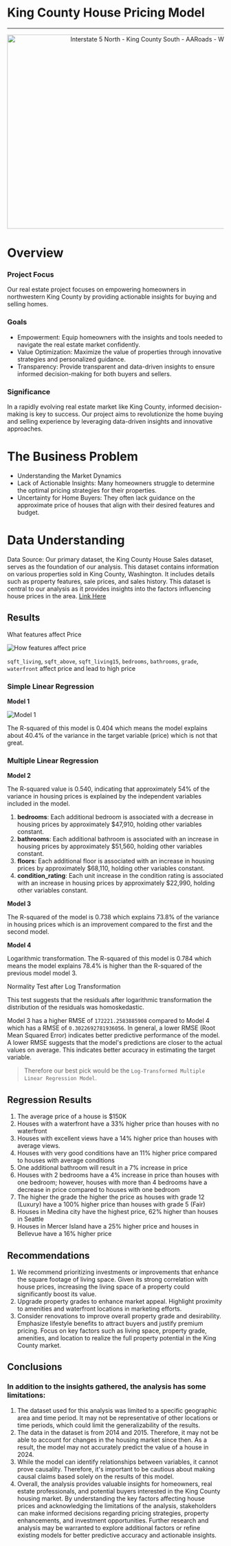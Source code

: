<!DOCTYPE html>
<html lang="en">
<head>
    <meta charset="UTF-8">
    <meta name="viewport" content="width=device-width, initial-scale=1.0">
    <title>King County House Pricing Model</title>
</head>
<body>
    <h1>King County House Pricing Model</h1>
    <hr>
    <p align="center">
        <img src="Interstate 5 North - King County South - AARoads - Washington.jpeg" alt="Interstate 5 North - King County South - AARoads - Washington" width="700" height="450">
    </p>

<h1>Overview</h1>
    <h3>Project Focus</h3>
    <p>Our real estate project focuses on empowering homeowners in northwestern King County by providing actionable insights for buying and selling homes.</p>
    <h3>Goals</h3>
    <ul>
        <li>Empowerment: Equip homeowners with the insights and tools needed to navigate the real estate market confidently.</li>
        <li>Value Optimization: Maximize the value of properties through innovative strategies and personalized guidance.</li>
        <li>Transparency: Provide transparent and data-driven insights to ensure informed decision-making for both buyers and sellers.</li>
    </ul>

<h3>Significance</h3>
    <p>In a rapidly evolving real estate market like King County, informed decision-making is key to success. Our project aims to revolutionize the home buying and selling experience by leveraging data-driven insights and innovative approaches.</p>

<h1>The Business Problem</h1>
    <ul>
        <li>Understanding the Market Dynamics</li>
        <li>Lack of Actionable Insights: Many homeowners struggle to determine the optimal pricing strategies for their properties.</li>
        <li>Uncertainty for Home Buyers: They often lack guidance on the approximate price of houses that align with their desired features and budget.</li>
    </ul>

<h1>Data Understanding</h1>
    <p>Data Source: Our primary dataset, the King County House Sales dataset, serves as the foundation of our analysis. This dataset contains information on various properties sold in King County, Washington. It includes details such as property features, sale prices, and sales history. This dataset is central to our analysis as it provides insights into the factors influencing house prices in the area. <a href="https://www.kaggle.com/datasets/doesnotcompile/nf-kc-house-data">Link Here</a></p>

<h2>Results</h2>
    <p>What features affect Price</p>
    <p><img src="image.png" alt="How features affect price"></p>
    <p><code>sqft_living</code>, <code>sqft_above</code>, <code>sqft_living15</code>, <code>bedrooms</code>, <code>bathrooms</code>, <code>grade</code>, <code>waterfront</code> affect price and lead to high price</p>

<h3><strong>Simple Linear Regression</strong></h3>
    <p><strong>Model 1</strong></p>
    <p><img src="image-1.png" alt="Model 1"></p>
    <p>The R-squared of this model is 0.404 which means the model explains about 40.4% of the variance in the target variable (price) which is not that great.</p>

<h3><strong>Multiple Linear Regression</strong></h3>
    <p><strong>Model 2</strong></p>
    <p>The R-squared value is 0.540, indicating that approximately 54% of the variance in housing prices is explained by the independent variables included in the model.</p>
    <ol>
        <li><strong>bedrooms</strong>: Each additional bedroom is associated with a decrease in housing prices by approximately $47,910, holding other variables constant.</li>
        <li><strong>bathrooms</strong>: Each additional bathroom is associated with an increase in housing prices by approximately $51,560, holding other variables constant.</li>
        <li><strong>floors</strong>: Each additional floor is associated with an increase in housing prices by approximately $68,110, holding other variables constant.</li>
        <li><strong>condition_rating</strong>: Each unit increase in the condition rating is associated with an increase in housing prices by approximately $22,990, holding other variables constant.</li>
    </ol>

<p><strong>Model 3</strong></p>
    <p>The R-squared of the model is 0.738 which explains 73.8% of the variance in housing prices which is an improvement compared to the first and the second model.</p>

<p><strong>Model 4</strong></p>
    <p>Logarithmic transformation. The R-squared of this model is 0.784 which means the model explains 78.4% is higher than the R-squared of the previous model model 3.</p>

<p>Normality Test after Log Transformation</p>

<p>This test suggests that the residuals after logarithmic transformation the distribution of the residuals was homoskedastic.</p>

<p>Model 3 has a higher RMSE of <code>172221.2583885908</code> compared to Model 4 which has a RMSE of <code>0.3022692781936056</code>. In general, a lower RMSE (Root Mean Squared Error) indicates better predictive performance of the model. A lower RMSE suggests that the model's predictions are closer to the actual values on average. This indicates better accuracy in estimating the target variable.</p>
    <blockquote>
        Therefore our best pick would be the <code>Log-Transformed Multiple Linear Regression Model</code>.
    </blockquote>

<h2>Regression Results</h2>
    <ol>
        <li>The average price of a house is $150K</li>
        <li>Houses with a waterfront have a 33% higher price than houses with no waterfront</li>
        <li>Houses with excellent views have a 14% higher price than houses with average views.</li>
        <li>Houses with very good conditions have an 11% higher price compared to houses with average conditions</li>
        <li>One additional bathroom will result in a 7% increase in price</li>
        <li>Houses with 2 bedrooms have a 4% increase in price than houses with one bedroom; however, houses with more than 4 bedrooms have a decrease in price compared to houses with one bedroom</li>
        <li>The higher the grade the higher the price as houses with grade 12 (Luxury) have a 100% higher price than houses with grade 5 (Fair)</li>
        <li>Houses in Medina city have the highest price, 62% higher than houses in Seattle</li>
        <li>Houses in Mercer Island have a 25% higher price and houses in Bellevue have a 16% higher price</li>
    </ol>

<h2>Recommendations</h2>
    <ol>
        <li>We recommend prioritizing investments or improvements that enhance the square footage of living space. Given its strong correlation with house prices, increasing the living space of a property could significantly boost its value.</li>
        <li>Upgrade property grades to enhance market appeal. Highlight proximity to amenities and waterfront locations in marketing efforts.</li>
        <li>Consider renovations to improve overall property grade and desirability. Emphasize lifestyle benefits to attract buyers and justify premium pricing. Focus on key factors such as living space, property grade, amenities, and location to realize the full property potential in the King County market.</li>
    </ol>

<h2>Conclusions</h2>
    <h3>In addition to the insights gathered, the analysis has some limitations:</h3>
    <ol>
        <li>The dataset used for this analysis was limited to a specific geographic area and time period. It may not be representative of other locations or time periods, which could limit the generalizability of the results.</li>
        <li>The data in the dataset is from 2014 and 2015. Therefore, it may not be able to account for changes in the housing market since then. As a result, the model may not accurately predict the value of a house in 2024.</li>
        <li>While the model can identify relationships between variables, it cannot prove causality. Therefore, it's important to be cautious about making causal claims based solely on the results of this model.</li>
        <li>Overall, the analysis provides valuable insights for homeowners, real estate professionals, and potential buyers interested in the King County housing market. By understanding the key factors affecting house prices and acknowledging the limitations of the analysis, stakeholders can make informed decisions regarding pricing strategies, property enhancements, and investment opportunities. Further research and analysis may be warranted to explore additional factors or refine existing models for better predictive accuracy and actionable insights.</li>
    </ol>
</body>
</html>
